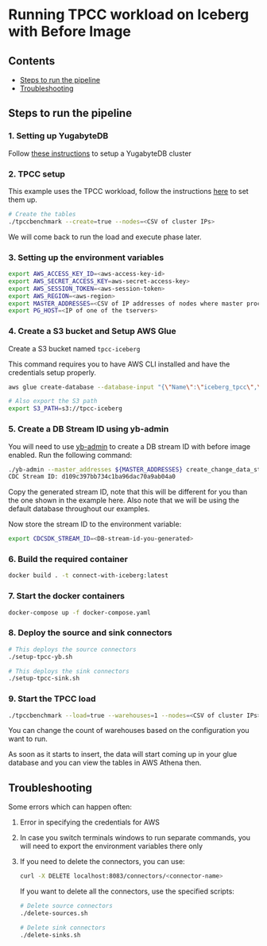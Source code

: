 # Running TPCC workload on Iceberg with Before Image

## Contents
* [Steps to run the pipeline](#steps-to-run-the-pipeline)
* [Troubleshooting](#troubleshooting)

## Steps to run the pipeline

### 1. Setting up YugabyteDB
Follow [these instructions](https://docs.yugabyte.com/preview/quick-start-yugabytedb-managed/) to setup a YugabyteDB cluster

### 2. TPCC setup
This example uses the TPCC workload, follow the instructions [here](https://docs.yugabyte.com/preview/benchmark/tpcc-ysql/) to set them up.

```sh
# Create the tables
./tpccbenchmark --create=true --nodes=<CSV of cluster IPs>
```

We will come back to run the load and execute phase later.

### 3. Setting up the environment variables

```sh
export AWS_ACCESS_KEY_ID=<aws-access-key-id>
export AWS_SECRET_ACCESS_KEY=aws-secret-access-key>
export AWS_SESSION_TOKEN=<aws-session-token>
export AWS_REGION=<aws-region>
export MASTER_ADDRESSES=<CSV of IP addresses of nodes where master process is running>
export PG_HOST=<IP of one of the tservers>
```

### 4. Create a S3 bucket and Setup AWS Glue

Create a S3 bucket named `tpcc-iceberg`

This command requires you to have AWS CLI installed and have the credentials setup properly.

```sh
aws glue create-database --database-input "{\"Name\":\"iceberg_tpcc\",\"LocationUri\":\"s3://tpcc-iceberg\"}" --endpoint https://glue.${AWS_REGION}.amazonaws.com

# Also export the S3 path
export S3_PATH=s3://tpcc-iceberg
```

### 5. Create a DB Stream ID using yb-admin

You will need to use [yb-admin](https://docs.yugabyte.com/preview/admin/yb-admin/#change-data-capture-cdc-commands) to create a DB stream ID with before image enabled. Run the following command:

```sh
./yb-admin --master_addresses ${MASTER_ADDRESSES} create_change_data_stream ysql.yugabyte IMPLICIT ALL
CDC Stream ID: d109c397bb734c1ba96dac70a9ab04a0
```

Copy the generated stream ID, note that this will be different for you than the one shown in the example here. Also note that we will be using the default database throughout our examples.

Now store the stream ID to the environment variable:

```sh
export CDCSDK_STREAM_ID=<DB-stream-id-you-generated>
```

### 6. Build the required container

```sh
docker build . -t connect-with-iceberg:latest
```

### 7. Start the docker containers

```sh
docker-compose up -f docker-compose.yaml
```

### 8. Deploy the source and sink connectors

```sh
# This deploys the source connectors
./setup-tpcc-yb.sh

# This deploys the sink connectors
./setup-tpcc-sink.sh
```

### 9. Start the TPCC load

```sh
./tpccbenchmark --load=true --warehouses=1 --nodes=<CSV of cluster IPs>
```

You can change the count of warehouses based on the configuration you want to run.

As soon as it starts to insert, the data will start coming up in your glue database and you can view the tables in AWS Athena then.

## Troubleshooting

Some errors which can happen often:
1. Error in specifying the credentials for AWS
2. In case you switch terminals windows to run separate commands, you will need to export the environment variables there only
3. If you need to delete the connectors, you can use:
   
   ```sh
   curl -X DELETE localhost:8083/connectors/<connector-name>
   ```
   
   If you want to delete all the connectors, use the specified scripts:
   
   ```sh
   # Delete source connectors
   ./delete-sources.sh
   
   # Delete sink connectors
   ./delete-sinks.sh
   ```
